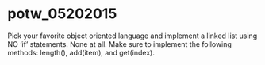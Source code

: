 # potw_05202015

Pick your favorite object oriented language and implement a linked list using NO ‘if’ statements. None at all. Make sure to implement the following methods: length(), add(item), and get(index).
